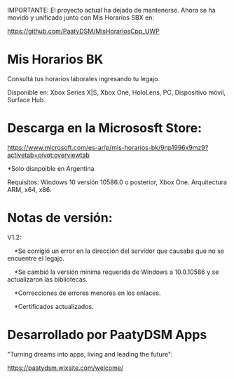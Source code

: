 IMPORTANTE: El proyecto actual ha dejado de mantenerse. Ahora se ha movido y unificado junto con Mis Horarios SBX en:

https://github.com/PaatyDSM/MisHorariosCpp_UWP

#
# Mis Horarios BK
Consultá tus horarios laborales ingresando tu legajo.

Disponible en: Xbox Series X|S, Xbox One, HoloLens, PC, Dispositivo móvil, Surface Hub.

#
# Descarga en la Micrososft Store:
https://www.microsoft.com/es-ar/p/mis-horarios-bk/9np1996x9mz9?activetab=pivot:overviewtab

*Solo disnpoible en Argentina

Requisitos:
Windows 10 versión 10586.0 o posterior, Xbox One.
Arquitectura 	ARM, x64, x86.

#
# Notas de versión:
V1.2:

&nbsp;&nbsp;&nbsp;&nbsp;*Se corrigió un error en la dirección del servidor que causaba que no se encuentre el legajo.
  
&nbsp;&nbsp;&nbsp;&nbsp;*Se cambió la versión mínima requerida de Windows a 10.0.10586 y se actualizaron las bibliotecas.
  
&nbsp;&nbsp;&nbsp;&nbsp;*Correcciones de errores menores en los enlaces.
  
&nbsp;&nbsp;&nbsp;&nbsp;*Certificados actualizados.
  
  
#
# Desarrollado por PaatyDSM Apps
"Turning dreams into apps, living and leading the future":

https://paatydsm.wixsite.com/welcome/
